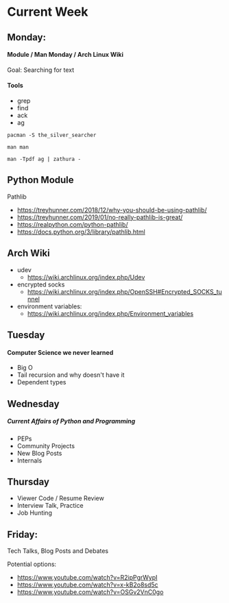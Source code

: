 # Current Week

## Monday:

#### Module / Man Monday / Arch Linux Wiki

Goal: Searching for text

#### Tools
- grep
- find
- ack
- ag

```
pacman -S the_silver_searcher

man man

man -Tpdf ag | zathura -
```

Python Module
-------------

Pathlib

- https://treyhunner.com/2018/12/why-you-should-be-using-pathlib/
- https://treyhunner.com/2019/01/no-really-pathlib-is-great/
- https://realpython.com/python-pathlib/
- https://docs.python.org/3/library/pathlib.html


Arch Wiki
---------
- udev
  - https://wiki.archlinux.org/index.php/Udev
- encrypted socks
  - https://wiki.archlinux.org/index.php/OpenSSH#Encrypted_SOCKS_tunnel
- environment variables:
  - https://wiki.archlinux.org/index.php/Environment_variables


## Tuesday

#### Computer Science we never learned

- Big O
- Tail recursion and why doesn't have it
- Dependent types

## Wednesday

##### Current Affairs of Python and Programming
- PEPs
- Community Projects
- New Blog Posts
- Internals

## Thursday

- Viewer Code / Resume Review
- Interview Talk, Practice
- Job Hunting

## Friday:

Tech Talks, Blog Posts and Debates

Potential options:
- https://www.youtube.com/watch?v=R2ipPgrWypI
- https://www.youtube.com/watch?v=x-kB2o8sd5c
- https://www.youtube.com/watch?v=OSGv2VnC0go
